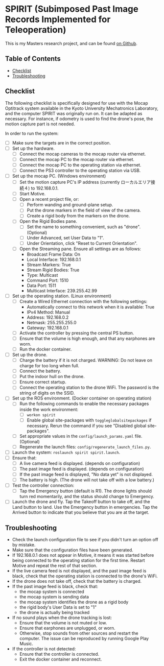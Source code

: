 # SPIRIT (Subimposed Past Image Records Implemented for Teleoperation)

This is my Masters research project, and can be found [on Github](https://github.com/masasin/spirit).

## Table of Contents
* [Checklist](#checklist)
* [Troubleshooting](#troubleshooting)

## Checklist

The following checklist is specifically designed for use with the Mocap Optitrack system available in the Kyoto University Mechatronics Laboratory, and the computer SPIRIT was originally run on.
It can be adapted as necessary.
For instance, if odometry is used to find the drone's pose, the motion capture part is not needed.

In order to run the system:

* [ ] Make sure the targets are in the correct position.
* [ ] Set up the hardware.
  * [ ] Connect the mocap cameras to the mocap router via ethernet.
  * [ ] Connect the mocap PC to the mocap router via ethernet.
  * [ ] Connect the mocap PC to the operating station via ethernet.
  * [ ] Connect the PS3 controller to the operating station via USB.
* [ ] Set up the mocap PC. (Windows environment)
  * [ ] Set the motion capture PC's IP address (currently ローカルエリア接続４) to 192.168.0.1.
  * [ ] Start Motive.
  * [ ] Open a recent project file, or:
    * [ ] Perform wanding and ground-plane setup.
    * [ ] Put the drone markers in the field of view of the camera.
    * [ ] Create a rigid body from the markers on the drone.
  * [ ] Open the Rigid Bodies pane.
    * [ ] Set the name to something convenient, such as "drone". (Optional)
    * [ ] Under Advanced, set User Data to "1".
    * [ ] Under Orientation, click "Reset to Current Orientation".
  * [ ] Open the Streaming pane. Ensure all settings are as follows:
    * Broadcast Frame Data: On
    * Local Interface: 192.168.0.1
    * Stream Markers: True
    * Stream Rigid Bodies: True
    * Type: Multicast
    * Command Port: 1510
    * Data Port: 1511
    * Multicast Interface: 239.255.42.99
* [ ] Set up the operating station. (Linux environment)
  * [ ] Create a Wired Ethernet connection with the following settings:
    * Automatically connect to this network when it is available: True
    * IPv4 Method: Manual
    * Address: 192.168.0.2
    * Netmask: 255.255.255.0
    * Gateway: 192.168.0.1
  * [ ] Activate the controller by pressing the central PS button.
  * [ ] Ensure that the volume is high enough, and that any earphones are worn.
  * [ ] Run the docker container.
* [ ] Set up the drone.
    * [ ] Charge the battery if it is not charged. WARNING: Do not leave on charge for too long when full.
    * [ ] Connect the battery. 
    * [ ] Put the indoor hull on the drone.
    * [ ] Ensure correct startup.
    * [ ] Connect the operating station to the drone WiFi. The password is the string of digits on the SSID.
* [ ] Set up the ROS environment. (Docker container on operating station)
  * [ ] Run the following commands to enable the necessary packages inside the work environment:
    * [ ] `workon spirit`
    * [ ] Enable global site-packages with `toggleglobalsitepackages` if necessary. Rerun the command if you see "Disabled global site-packages".
  * [ ] Set appropriate values in the `config/launch_params.yaml` file. (Optional)
  * [ ] Regenerate the launch files: `config/regenerate_launch_files.py`.
* [ ] Launch the system: `roslaunch spirit spirit.launch`.
* [ ] Ensure that:
  * [ ] A live camera feed is displayed. (depends on configuration)
  * [ ] The past image feed is displayed. (depends on configuration)
  * [ ] If the past image feed is displayed, "No data yet" is not displayed.
  * [ ] The battery is high. (The drone will not take off with a low battery.)
* [ ] Test the controller connection:
  * [ ] Tap the Emergency button (default is R1). The drone lights should turn red momentarily, and the status should change to Emergency.
* [ ] Launch the drone and fly. Tap the Takeoff button to take off, and the Land button to land. Use the Emergency button in emergencies. Tap the Arrived button to indicate that you believe that you are at the target.

## Troubleshooting

  * Check the launch configuration file to see if you didn't turn an option off by mistake.
  * Make sure that the configuration files have been generated.
  * If 192.168.0.1 does not appear in Motive, it means it was started before being connected to the operating station for the first time. Restart Motive and repeat the rest of that section.
  * If the live camera feed is not displayed, and the past image feed is black, check that the operating station is connected to the drone's WiFi.
  * If the drone does not take off, check that the battery is charged.
  * If the past image feed is black, check that:
    * the mocap system is connected
    * the mocap system is sending data
    * the mocap system identifies the drone as a rigid body
    * the rigid body's User Data is set to "1"
    * the drone is actually being tracked
  * If no sound plays when the drone tracking is lost:
    * Ensure that the volume is not muted or low.
    * Ensure that earphones are unplugged, or worn.
    * Otherwise, stop sounds from other sources and restart the computer. The issue can be reproduced by running Google Play Music.
  * If the controller is not detected:
    * Ensure that the controller is connected.
    * Exit the docker container and reconnect.
